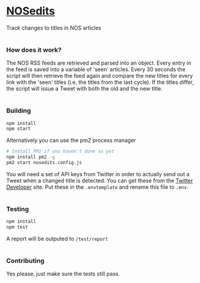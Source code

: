 # [NOSedits](https://twitter.com/nosedits)
Track changes to titles in NOS articles
<br><br>
### How does it work?
The NOS RSS feeds are retrieved and parsed into an object. Every entry in the feed is saved into a variable of 'seen' articles.
Every 30 seconds the script will then retrieve the feed again and compare the new titles for every link with the 'seen' titles (i.e, the titles from the last cycle).
If the titles differ, the script will issue a Tweet with both the old and the new title.
<br><br>
### Building
```sh
npm install
npm start
```

Alternatively you can use the pm2 process manager
```sh
# Install PM2 if you haven't done so yet
npm install pm2 -g
pm2 start nosedits.config.js
```

You will need a set of API keys from Twitter in order to actually send out a Tweet when a changed title is detected. You can get these from the [Twitter Developer](https://developer.twitter.com/en/apply-for-access) site. Put these in the `.envtemplate` and rename this file to `.env`.
<br><br>
### Testing
```sh
npm install
npm test
```

A report will be outputed to `/test/report`
<br><br>
### Contributing
Yes please, just make sure the tests still pass.